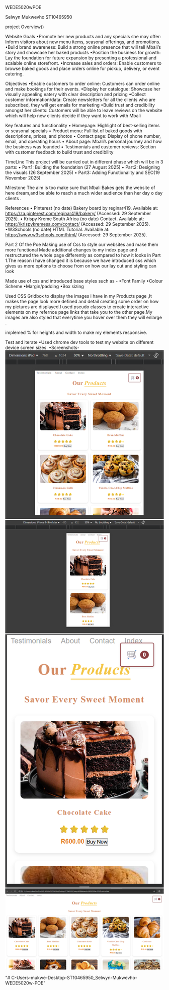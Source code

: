 WEDE5020wPOE

Selwyn Mukwevho ST10465950

project Overview()

Website Goals 
•Promote her new products and any specials she may offer: Inform visitors about new menu items, seasonal offerings, and promotions.
•Build brand awareness: Build a strong online presence that will tell Mbali’s story and showcase her baked products
•Position the business for growth: Lay the foundation for future expansion by presenting a professional and scalable online storefront.
•Increase sales and orders: Enable customers to browse baked goods and place orders online for pickup, delivery, or event catering.

Objectives
•Enable customers to order online: Customers can order online and make bookings for their events.
•Display her catalogue: Showcase her visually appealing eatery with clear description and pricing
•Collect customer information/data: Create newsletters for all the clients who are subscribed, they will get emails for marketing 
•Build trust and credibility amongst her clients: Customers will be able to leave reviews on the website which will help new clients decide if they want to work with Mbali 

Key features and functionality
•	Homepage: Highlight of best-selling items or seasonal specials
•	Product menu: Full list of baked goods with descriptions, prices, and photos
•	Contact page: Display of phone number, email, and operating hours
•	About page: Mbali’s personal journey and how the business was founded
•	Testimonials and customer reviews: Section with customer feedback to build trust and credibility

TimeLine 
This project will be carried out in different phase which will be in 3 parts:
•	Part1: Building the foundation (27 August 2025)
•	Part2: Designing the visuals (26 September 2025)
•	Part3: Adding Functionality and SEO(19 November 2025)

Milestone
The aim is too make sure that Mbali Bakes gets the website of here dream,and be able to reach a much wider audience than her day o day clients .

References
• Pinterest (no date) Bakery board by reginar419. Available at: https://za.pinterest.com/reginar419/bakery/
 (Accessed: 29 September 2025).
• Krispy Kreme South Africa (no date) Contact. Available at: https://krispykremesa.com/contact/
 (Accessed: 29 September 2025).
•W3Schools (no date) HTML Tutorial. Available at: https://www.w3schools.com/html/
 (Accessed: 29 September 2025).

Part 2 Of the Poe
Making use of Css to style our websites and make them more functional 
Made additional changes to my index page and restructured the whole page differently as compared to how it looks in Part 1.The reason i have changed it is because we have introduced css which gives us more options to choose from on how our lay out and styling can look

Made use of css and introduced base styles such as -
•Font Family
•Colour Scheme
•Margin/padding
•Box sizing

Used CSS Gridbox to display the images i have in my Products page ,It makes the page look more defined and detail creating some order on how my pictures are displayed.I used pseudo classes  to create interactive elements on my refernce page links that take you to the other page.My images are also styled that everytime you hover over them they will enlarge .

implemed % for heights and width to make my elements responsive.

Test and iterate
•Used chrome dev tools to test my website on different device screen sizes.
•Screenshots-
![image alt](https://github.com/Selwyn-Mukw/C-Users-mukwe-Desktop-ST10465950_Selwyn-Mukwevho-WEDE5020w-POE/blob/d1edf67ae409b301652081bc035412deca6b970d/Ipad%20screen.png)
![image alt](https://github.com/Selwyn-Mukw/C-Users-mukwe-Desktop-ST10465950_Selwyn-Mukwevho-WEDE5020w-POE/blob/8bcbab5e7eb2ad653dfe91c1a6431bd98b30b893/Iphone%2014%20promax%20screen.png)
![image alt](https://github.com/Selwyn-Mukw/C-Users-mukwe-Desktop-ST10465950_Selwyn-Mukwevho-WEDE5020w-POE/blob/5934dd5ce112e958d0a1daf346f8ba8675ce77bf/Mobile%20Phone%20view.png)
![image alt](https://github.com/Selwyn-Mukw/C-Users-mukwe-Desktop-ST10465950_Selwyn-Mukwevho-WEDE5020w-POE/blob/6be09dda0f4338e87bf9da7a63a976e929c017df/Normal%20Laptop%20size%20screen.png)





"# C-Users-mukwe-Desktop-ST10465950_Selwyn-Mukwevho-WEDE5020w-POE" 
